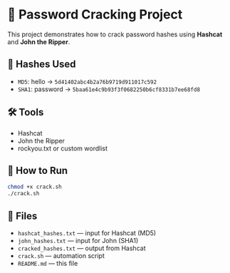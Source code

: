 # 🔐 Password Cracking Project

This project demonstrates how to crack password hashes using **Hashcat** and **John the Ripper**.

## 🧩 Hashes Used
- `MD5`: hello → `5d41402abc4b2a76b9719d911017c592`
- `SHA1`: password → `5baa61e4c9b93f3f0682250b6cf8331b7ee68fd8`

## 🛠 Tools
- Hashcat
- John the Ripper
- rockyou.txt or custom wordlist

## 🚀 How to Run

```bash
chmod +x crack.sh
./crack.sh
```

## 📁 Files
- `hashcat_hashes.txt` — input for Hashcat (MD5)
- `john_hashes.txt` — input for John (SHA1)
- `cracked_hashes.txt` — output from Hashcat
- `crack.sh` — automation script
- `README.md` — this file
